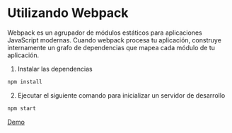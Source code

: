 # Utilizando Webpack

Webpack es un agrupador de módulos estáticos para aplicaciones JavaScript modernas. Cuando webpack procesa tu aplicación, construye internamente un grafo de dependencias que mapea cada módulo de tu aplicación.


1. Instalar las dependencias

```bash
npm install
```

2. Ejecutar el siguiente comando para inicializar un servidor de desarrollo

```bash
npm start
```

[Demo](https://carlosflorez-preview.netlify.app/)
